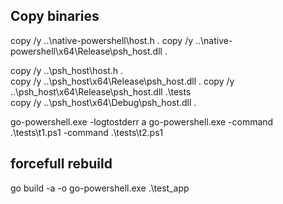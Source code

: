 
## Copy binaries
copy /y ..\native-powershell\host.h .
copy /y ..\native-powershell\x64\Release\psh_host.dll .


copy /y ..\psh_host\host.h .\
copy /y ..\psh_host\x64\Release\psh_host.dll .
copy /y ..\psh_host\x64\Release\psh_host.dll .\tests\
copy /y ..\psh_host\x64\Debug\psh_host.dll .

go-powershell.exe -logtostderr a
go-powershell.exe -command .\\tests\\t1.ps1 -command .\\tests\\t2.ps1

## forcefull rebuild
go build -a -o go-powershell.exe .\test_app

